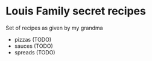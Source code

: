 # Louis Family secret recipes

Set of recipes as given by my grandma

* pizzas (TODO)
* sauces (TODO)
* spreads (TODO)
